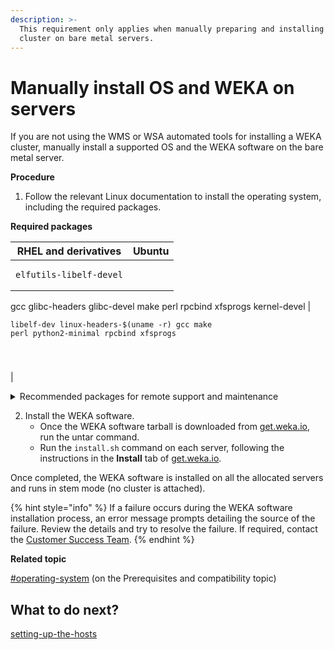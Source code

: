 ```yaml
---
description: >-
  This requirement only applies when manually preparing and installing the WEKA
  cluster on bare metal servers.
---
```


# Manually install OS and WEKA on servers

If you are not using the WMS or WSA automated tools for installing a WEKA cluster, manually install a supported OS and the WEKA software on the bare metal server.

**Procedure**

1. Follow the relevant Linux documentation to install the operating system, including the required packages.

**Required packages**

| RHEL and derivatives                                                                                                 | Ubuntu                                                                                                        |
| -------------------------------------------------------------------------------------------------------------------- | ------------------------------------------------------------------------------------------------------------- |
| <pre><code>elfutils-libelf-devel
gcc
glibc-headers
glibc-devel
make
perl
rpcbind
xfsprogs
kernel-devel
</code></pre> | <pre><code>libelf-dev
linux-headers-$(uname -r)
gcc
make
perl
python2-minimal
rpcbind
xfsprogs

</code></pre> |

<details>

<summary>Recommended packages for remote support and maintenance</summary>

#### RHEL and derivatives

```
@network-tools
@large-systems
@hardware-monitoring
bind-utils
elfutils
ipmitool
kexec-tools
nvme-cli
python3
yum-utils
sysstat
telnet
nmap
git
sshpass
lldpd
fio
numactl
numactl-devel
libaio-devel
hwloc
tmux
pdsh
pdsh-rcmd-ssh
pdsh-mod-dshgroup
tmate
iperf
htop
nload
screen
ice
```

#### Ubuntu

```
elfutils
fio
git
hwloc
iperf
ipmitool
kexec-tools
jk
ldap-client
libaio-dev
lldpd
nfs-client
nload
nmap
numactl
nvme-cli
pdsh
python3
sshpass
sysstat
tmate
```

</details>

2. Install the WEKA software.
   * Once the WEKA software tarball is downloaded from [get.weka.io](https://get.weka.io), run the untar command.
   * Run the `install.sh` command on each server, following the instructions in the **Install** tab of [get.weka.io](https://get.weka.io/ui/dashboard).

Once completed, the WEKA software is installed on all the allocated servers and runs in stem mode (no cluster is attached).

{% hint style="info" %}
If a failure occurs during the WEKA software installation process, an error message prompts detailing the source of the failure. Review the details and try to resolve the failure. If required, contact the [Customer Success Team](../../support/getting-support-for-your-weka-system.md#contact-customer-success-team).
{% endhint %}

**Related topic**

[#operating-system](../prerequisites-and-compatibility/#operating-system "mention") (on the Prerequisites and compatibility topic)



## What to do next?

[setting-up-the-hosts](setting-up-the-hosts/ "mention")

